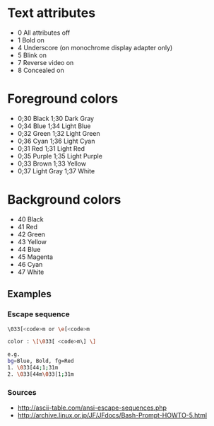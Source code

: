 # Text attributes
-  0  All attributes off
-  1  Bold on
-  4  Underscore (on monochrome display adapter only)
-  5  Blink on
-  7  Reverse video on
-  8  Concealed on


# Foreground colors
-  0;30   Black          1;30   Dark Gray
-  0;34   Blue           1;34   Light Blue
-  0;32   Green          1;32   Light Green
-  0;36   Cyan           1;36   Light Cyan
-  0;31   Red            1;31   Light Red
-  0;35   Purple         1;35   Light Purple
-  0;33   Brown          1;33   Yellow
-  0;37   Light Gray     1;37   White


# Background colors
-  40   Black
-  41   Red
-  42   Green
-  43   Yellow
-  44   Blue
-  45   Magenta
-  46   Cyan
-  47   White

## Examples
### Escape sequence
``` sh
\033[<code>m or \e[<code>m

color : \[\033[ <code>m\] \]

e.g.
bg=Blue, Bold, fg=Red
1. \033[44;1;31m
2. \033[44m\033[1;31m
```

### Sources
-  http://ascii-table.com/ansi-escape-sequences.php
-  http://archive.linux.or.jp/JF/JFdocs/Bash-Prompt-HOWTO-5.html
